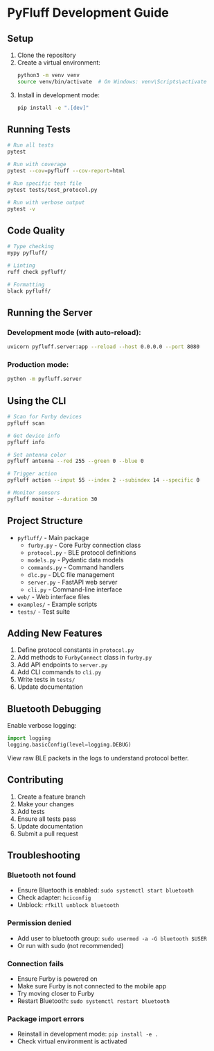 # PyFluff Development Guide

## Setup

1. Clone the repository
2. Create a virtual environment:
   ```bash
   python3 -m venv venv
   source venv/bin/activate  # On Windows: venv\Scripts\activate
   ```
3. Install in development mode:
   ```bash
   pip install -e ".[dev]"
   ```

## Running Tests

```bash
# Run all tests
pytest

# Run with coverage
pytest --cov=pyfluff --cov-report=html

# Run specific test file
pytest tests/test_protocol.py

# Run with verbose output
pytest -v
```

## Code Quality

```bash
# Type checking
mypy pyfluff/

# Linting
ruff check pyfluff/

# Formatting
black pyfluff/
```

## Running the Server

### Development mode (with auto-reload):
```bash
uvicorn pyfluff.server:app --reload --host 0.0.0.0 --port 8080
```

### Production mode:
```bash
python -m pyfluff.server
```

## Using the CLI

```bash
# Scan for Furby devices
pyfluff scan

# Get device info
pyfluff info

# Set antenna color
pyfluff antenna --red 255 --green 0 --blue 0

# Trigger action
pyfluff action --input 55 --index 2 --subindex 14 --specific 0

# Monitor sensors
pyfluff monitor --duration 30
```

## Project Structure

- `pyfluff/` - Main package
  - `furby.py` - Core Furby connection class
  - `protocol.py` - BLE protocol definitions
  - `models.py` - Pydantic data models
  - `commands.py` - Command handlers
  - `dlc.py` - DLC file management
  - `server.py` - FastAPI web server
  - `cli.py` - Command-line interface
- `web/` - Web interface files
- `examples/` - Example scripts
- `tests/` - Test suite

## Adding New Features

1. Define protocol constants in `protocol.py`
2. Add methods to `FurbyConnect` class in `furby.py`
3. Add API endpoints to `server.py`
4. Add CLI commands to `cli.py`
5. Write tests in `tests/`
6. Update documentation

## Bluetooth Debugging

Enable verbose logging:
```python
import logging
logging.basicConfig(level=logging.DEBUG)
```

View raw BLE packets in the logs to understand protocol better.

## Contributing

1. Create a feature branch
2. Make your changes
3. Add tests
4. Ensure all tests pass
5. Update documentation
6. Submit a pull request

## Troubleshooting

### Bluetooth not found
- Ensure Bluetooth is enabled: `sudo systemctl start bluetooth`
- Check adapter: `hciconfig`
- Unblock: `rfkill unblock bluetooth`

### Permission denied
- Add user to bluetooth group: `sudo usermod -a -G bluetooth $USER`
- Or run with sudo (not recommended)

### Connection fails
- Ensure Furby is powered on
- Make sure Furby is not connected to the mobile app
- Try moving closer to Furby
- Restart Bluetooth: `sudo systemctl restart bluetooth`

### Package import errors
- Reinstall in development mode: `pip install -e .`
- Check virtual environment is activated
